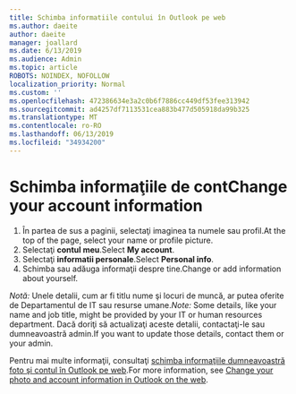 ```yaml
---
title: Schimba informatiile contului în Outlook pe web
ms.author: daeite
author: daeite
manager: joallard
ms.date: 6/13/2019
ms.audience: Admin
ms.topic: article
ROBOTS: NOINDEX, NOFOLLOW
localization_priority: Normal
ms.custom: ''
ms.openlocfilehash: 472386634e3a2c0b6f7886cc449df53fee313942
ms.sourcegitcommit: ad4257df7113531cea883b477d505918da99b325
ms.translationtype: MT
ms.contentlocale: ro-RO
ms.lasthandoff: 06/13/2019
ms.locfileid: "34934200"
---
```

# <a name="change-your-account-information"></a><span data-ttu-id="84924-102">Schimba informaţiile de cont</span><span class="sxs-lookup"><span data-stu-id="84924-102">Change your account information</span></span>

1. <span data-ttu-id="84924-103">În partea de sus a paginii, selectaţi imaginea ta numele sau profil.</span><span class="sxs-lookup"><span data-stu-id="84924-103">At the top of the page, select your name or profile picture.</span></span>
1. <span data-ttu-id="84924-104">Selectaţi **contul meu**.</span><span class="sxs-lookup"><span data-stu-id="84924-104">Select **My account**.</span></span>
1. <span data-ttu-id="84924-105">Selectaţi **informatii personale**.</span><span class="sxs-lookup"><span data-stu-id="84924-105">Select **Personal info**.</span></span>
1. <span data-ttu-id="84924-106">Schimba sau adăuga informaţii despre tine.</span><span class="sxs-lookup"><span data-stu-id="84924-106">Change or add information about yourself.</span></span>

<span data-ttu-id="84924-107">*Notă:* Unele detalii, cum ar fi titlu nume şi locuri de muncă, ar putea oferite de Departamentul de IT sau resurse umane.</span><span class="sxs-lookup"><span data-stu-id="84924-107">*Note:* Some details, like your name and job title, might be provided by your IT or human resources department.</span></span> <span data-ttu-id="84924-108">Dacă doriţi să actualizaţi aceste detalii, contactaţi-le sau dumneavoastră admin.</span><span class="sxs-lookup"><span data-stu-id="84924-108">If you want to update those details, contact them or your admin.</span></span>

<span data-ttu-id="84924-109">Pentru mai multe informaţii, consultaţi [schimba informaţiile dumneavoastră foto şi contul în Outlook pe web](https://support.office.com/article/b2dbb289-851d-4bed-93c3-3e136f5659ec).</span><span class="sxs-lookup"><span data-stu-id="84924-109">For more information, see [Change your photo and account information in Outlook on the web](https://support.office.com/article/b2dbb289-851d-4bed-93c3-3e136f5659ec).</span></span>